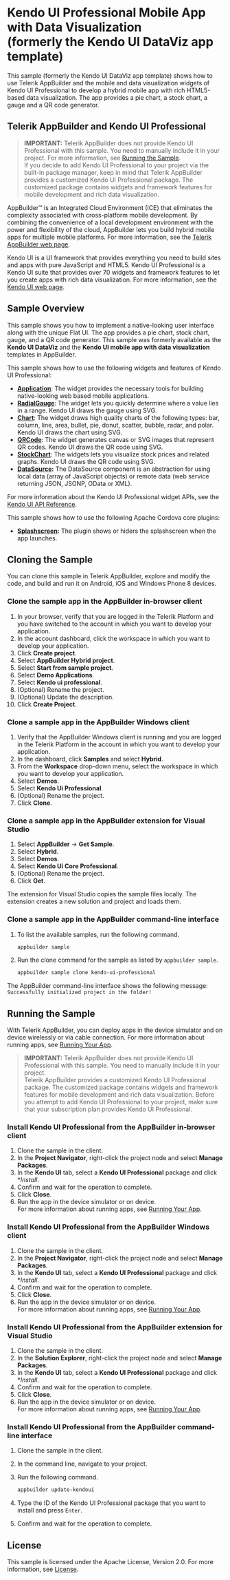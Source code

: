 Kendo UI Professional Mobile App with Data Visualization<br/>(formerly the Kendo UI DataViz app template)
===========================================

This sample (formerly the Kendo UI DataViz app template) shows how to use Telerik AppBuilder and the mobile and data visualization widgets of Kendo UI Professional to develop a hybrid mobile app with rich HTML5-based data visualization. The app provides a pie chart, a stock chart, a gauge and a QR code generator.

## Telerik AppBuilder and Kendo UI Professional

> **IMPORTANT:** Telerik AppBuilder does not provide Kendo UI Professional with this sample. You need to manually include it in your project. For more information, see [Running the Sample].<br/>If you decide to add Kendo UI Professional to your project via the built-in package manager, keep in mind that Telerik AppBuilder provides a customized Kendo UI Professional package. The customized package contains widgets and framework features for mobile development and rich data visualization.

AppBuilder™ is an Integrated Cloud Environment (ICE) that eliminates the complexity associated with cross-platform mobile development. By combining the convenience of a local development environment with the power and flexibility of the cloud, AppBuilder lets you build hybrid mobile apps for multiple mobile platforms. For more information, see the [Telerik AppBuilder web page].

Kendo UI is a UI framework that provides everything you need to build sites and apps with pure JavaScript and HTML5. Kendo UI Professional is a Kendo UI suite that provides over 70 widgets and framework features to let you create apps with rich data visualization. For more information, see the [Kendo UI web page].

## Sample Overview

This sample shows you how to implement a native-looking user interface along with the unique Flat UI. The app provides a pie chart, stock chart, gauge, and a QR code generator. This sample was formerly available as the **Kendo UI DataViz** and the **Kendo UI mobile app with data visualization** templates in AppBuilder.

This sample shows how to use the following widgets and features of Kendo UI Professional:

* **[Application]**: The widget provides the necessary tools for building native-looking web based mobile applications.
* **[RadialGauge]**: The widget lets you quickly determine where a value lies in a range. Kendo UI draws the gauge using SVG.
* **[Chart]**: The widget draws high quality charts of the following types: bar, column, line, area, bullet, pie, donut, scatter, bubble, radar, and polar. Kendo UI draws the chart using SVG.
* **[QRCode]**: The widget generates canvas or SVG images that represent QR codes. Kendo UI draws the QR code using SVG.
* **[StockChart]**: The widgets lets you visualize stock prices and related graphs. Kendo UI draws the QR code using SVG.
* **[DataSource]:** The DataSource component is an abstraction for using local data (array of JavaScript objects) or remote data (web service returning JSON, JSONP, OData or XML). 

For more information about the Kendo UI Professional widget APIs, see the [Kendo UI API Reference]. 

This sample shows how to use the following Apache Cordova core plugins:

* **[Splashscreen]:** The plugin shows or hiders the splashscreen when the app launches.

## Cloning the Sample

You can clone this sample in Telerik AppBuilder, explore and modify the code, and build and run it on Android, iOS and Windows Phone 8 devices.

### Clone the sample app in the AppBuilder in-browser client

1. In your browser, verify that you are logged in the Telerik Platform and you have switched to the account in which you want to develop your application.
1. In the account dashboard, click the workspace in which you want to develop your application.
1. Click **Create project**.
1. Select **AppBuilder Hybrid project**.
1. Select **Start from sample project**.
1. Select **Demo Applications**.
1. Select **Kendo ui professional**.
1. (Optional) Rename the project.
1. (Optional) Update the description.
1. Click **Create Project**.

### Clone a sample app in the AppBuilder Windows client

1. Verify that the AppBuilder Windows client is running and you are logged in the Telerik Platform in the account in which you want to develop your application.
1. In the dashboard, click **Samples** and select **Hybrid**.
1. From the **Workspace** drop-down menu, select the workspace in which you want to develop your application.
1. Select **Demos**.
1. Select **Kendo Ui Professional**.
1. (Optional) Rename the project.
1. Click **Clone**.

### Clone a sample app in the AppBuilder extension for Visual Studio

1. Select **AppBuilder** &#8594; **Get Sample**.
1. Select **Hybrid**.
1. Select **Demos**.
1. Select **Kendo Ui Core Professional**.
1. (Optional) Rename the project.
1. Click **Get**.

The extension for Visual Studio copies the sample files locally. The extension creates a new solution and project and loads them.

### Clone a sample app in the AppBuilder command-line interface

1. To list the available samples, run the following command.

	```bash
	appbuilder sample
	```
1. Run the clone command for the sample as listed by `appbuilder sample`.
	
	```bash
	appbuilder sample clone kendo-ui-professional
	```

The AppBuilder command-line interface shows the following message: `Successfully initialized project in the folder!`

## Running the Sample

With Telerik AppBuilder, you can deploy apps in the device simulator and on device wirelessly or via cable connection. For more information about running apps, see [Running Your App].

> **IMPORTANT:** Telerik AppBuilder does not provide Kendo UI Professional with this sample. You need to manually include it in your project.<br/>Telerik AppBuilder provides a customized Kendo UI Professional package. The customized package contains widgets and framework features for mobile development and rich data visualization. Before you attempt to add Kendo UI Professional to your project, make sure that your subscription plan provides Kendo UI Professional.

### Install Kendo UI Professional from the AppBuilder in-browser client

1. Clone the sample in the client.
1. In the **Project Navigator**, right-click the project node and select **Manage Packages**.
1. In the **Kendo UI** tab, select a **Kendo UI Professional** package and click **Install*.
1. Confirm and wait for the operation to complete.
1. Click **Close**.
1. Run the app in the device simulator or on device.<br/>For more information about running apps, see [Running Your App].

### Install Kendo UI Professional from the AppBuilder Windows client

1. Clone the sample in the client.
1. In the **Project Navigator**, right-click the project node and select **Manage Packages**.
1. In the **Kendo UI** tab, select a **Kendo UI Professional** package and click **Install*.
1. Confirm and wait for the operation to complete.
1. Click **Close**.
1. Run the app in the device simulator or on device.<br/>For more information about running apps, see [Running Your App].

### Install Kendo UI Professional from the AppBuilder extension for Visual Studio

1. Clone the sample in the client.
1. In the **Solution Explorer**, right-click the project node and select **Manage Packages**.
1. In the **Kendo UI** tab, select a **Kendo UI Professional** package and click **Install*.
1. Confirm and wait for the operation to complete.
1. Click **Close**.
1. Run the app in the device simulator or on device.<br/>For more information about running apps, see [Running Your App].

### Install Kendo UI Professional from the AppBuilder command-line interface

1. Clone the sample in the client.
1. In the command line, navigate to your project.
1. Run the following command.

	```bash
	appbuilder update-kendoui
	```
1. Type the ID of the Kendo UI Professional package that you want to install and press `Enter`.
1. Confirm and wait for the operation to complete.

## License

This sample is licensed under the Apache License, Version 2.0. For more information, see [License].

[Running the Sample]: #running-the-sample
[Telerik AppBuilder web page]: http://www.telerik.com/appbuilder
[License]: License.md
[Kendo UI web page]: http://www.telerik.com/kendo-ui
[Kendo UI API Reference]: http://docs.telerik.com/kendo-ui/api/introduction
[Running Your App]: http://docs.telerik.com/platform/appbuilder/testing-your-app/run-your-app
[Application]: http://docs.telerik.com/kendo-ui/mobile/application
[RadialGauge]: http://docs.telerik.com/kendo-ui/api/javascript/dataviz/ui/radialgauge
[Chart]: http://docs.telerik.com/kendo-ui/api/javascript/dataviz/ui/chart
[QRCode]: http://docs.telerik.com/kendo-ui/api/javascript/dataviz/ui/qrcode
[StockChart]: http://docs.telerik.com/kendo-ui/api/javascript/dataviz/ui/stock-chart
[DataSource]: http://docs.telerik.com/kendo-ui/framework/datasource/overview
[Splashscreen]: https://github.com/apache/cordova-plugin-splashscreen/blob/master/doc/index.md
